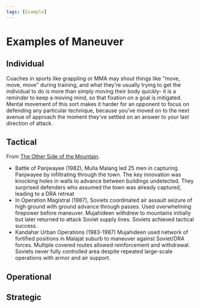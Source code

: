 ```yaml
---
tags: [Example]
---
```


# Examples of Maneuver


## Individual
Coaches in sports like grappling or MMA may shout things like "move, move, move" during training, and what they're usually trying to get the individual to do is more than simply moving their body quickly- it is a reminder to keep a moving mind, so that fixation on a goal is mitigated. Mental movement of this sort makes it harder for an opponent to focus on defending any particular technique, because you've moved on to the next avenue of approach the moment they've settled on an answer to your last direction of attack.

## Tactical
From [The Other Side of the Mountain](https://www.amazon.com/Other-Side-Mountain-Mujahideen-Soviet-Afghan/dp/B000KD7794).
* Battle of Panjwayee (1982), Mulla Malang led 25 men in capturing Panjwayee by infiltrating through the town. The key innovation was knocking holes in walls to advance between buildings undetected. They surprised defenders who assumed the town was already captured, leading to a DRA retreat
* In Operation Magistral (1987), Soviets coordinated air assault seizure of high ground with ground advance through passes. Used overwhelming firepower before maneuver. Mujahideen withdrew to mountains initially but later returned to attack Soviet supply lines. Soviets achieved tactical success.
* Kandahar Urban Operations (1983-1987) Mujahideen used network of fortified positions in Malajat suburb to maneuver against Soviet/DRA forces. Multiple covered routes allowed reinforcement and withdrawal. Soviets never fully controlled area despite repeated large-scale operations with armor and air support.

## Operational

## Strategic
